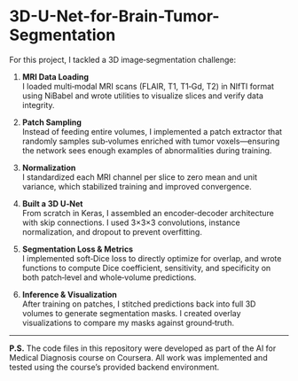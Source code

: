 # 3D-U-Net-for-Brain-Tumor-Segmentation

For this project, I tackled a 3D image‑segmentation challenge:

1. **MRI Data Loading**  
   I loaded multi‑modal MRI scans (FLAIR, T1, T1‑Gd, T2) in NIfTI format using NiBabel and wrote utilities to visualize slices and verify data integrity.

2. **Patch Sampling**  
   Instead of feeding entire volumes, I implemented a patch extractor that randomly samples sub‑volumes enriched with tumor voxels—ensuring the network sees enough examples of abnormalities during training.

3. **Normalization**  
   I standardized each MRI channel per slice to zero mean and unit variance, which stabilized training and improved convergence.

4. **Built a 3D U‑Net**  
   From scratch in Keras, I assembled an encoder‑decoder architecture with skip connections. I used 3×3×3 convolutions, instance normalization, and dropout to prevent overfitting.

5. **Segmentation Loss & Metrics**  
   I implemented soft‑Dice loss to directly optimize for overlap, and wrote functions to compute Dice coefficient, sensitivity, and specificity on both patch‑level and whole‑volume predictions.

6. **Inference & Visualization**  
   After training on patches, I stitched predictions back into full 3D volumes to generate segmentation masks. I created overlay visualizations to compare my masks against ground‑truth.

---

**P.S.**
The code files in this repository were developed as part of the AI for Medical Diagnosis course on Coursera. All work was implemented and tested using the course’s provided backend environment.
